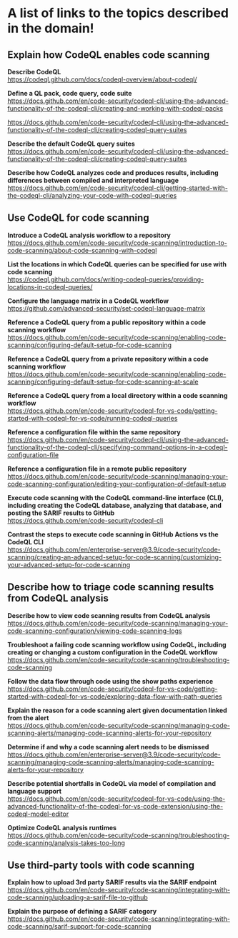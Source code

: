 # A list of links to the topics described in the domain!

## Explain how CodeQL enables code scanning

**Describe CodeQL**  
https://codeql.github.com/docs/codeql-overview/about-codeql/

**Define a QL pack, code query, code suite**  
https://docs.github.com/en/code-security/codeql-cli/using-the-advanced-functionality-of-the-codeql-cli/creating-and-working-with-codeql-packs

https://docs.github.com/en/code-security/codeql-cli/using-the-advanced-functionality-of-the-codeql-cli/creating-codeql-query-suites

**Describe the default CodeQL query suites**  
https://docs.github.com/en/code-security/codeql-cli/using-the-advanced-functionality-of-the-codeql-cli/creating-codeql-query-suites

**Describe how CodeQL analyzes code and produces results, including differences between compiled and interpreted language**  
https://docs.github.com/en/code-security/codeql-cli/getting-started-with-the-codeql-cli/analyzing-your-code-with-codeql-queries

## Use CodeQL for code scanning

**Introduce a CodeQL analysis workflow to a repository**  
https://docs.github.com/en/code-security/code-scanning/introduction-to-code-scanning/about-code-scanning-with-codeql

**List the locations in which CodeQL queries can be specified for use with code scanning**  
https://codeql.github.com/docs/writing-codeql-queries/providing-locations-in-codeql-queries/

**Configure the language matrix in a CodeQL workflow**  
https://github.com/advanced-security/set-codeql-language-matrix

**Reference a CodeQL query from a public repository within a code scanning workflow**  
https://docs.github.com/en/code-security/code-scanning/enabling-code-scanning/configuring-default-setup-for-code-scanning

**Reference a CodeQL query from a private repository within a code scanning workflow**  
https://docs.github.com/en/code-security/code-scanning/enabling-code-scanning/configuring-default-setup-for-code-scanning-at-scale

**Reference a CodeQL query from a local directory within a code scanning workflow**  
https://docs.github.com/en/code-security/codeql-for-vs-code/getting-started-with-codeql-for-vs-code/running-codeql-queries

**Reference a configuration file within the same repository**  
https://docs.github.com/en/code-security/codeql-cli/using-the-advanced-functionality-of-the-codeql-cli/specifying-command-options-in-a-codeql-configuration-file

**Reference a configuration file in a remote public repository**  
https://docs.github.com/en/code-security/code-scanning/managing-your-code-scanning-configuration/editing-your-configuration-of-default-setup

**Execute code scanning with the CodeQL command-line interface (CLI), including creating the CodeQL database, analyzing that database, and posting the SARIF results to GitHub**  
https://docs.github.com/en/code-security/codeql-cli

**Contrast the steps to execute code scanning in GitHub Actions vs the CodeQL CLI**  
https://docs.github.com/en/enterprise-server@3.9/code-security/code-scanning/creating-an-advanced-setup-for-code-scanning/customizing-your-advanced-setup-for-code-scanning

## Describe how to triage code scanning results from CodeQL analysis

**Describe how to view code scanning results from CodeQL analysis**  
https://docs.github.com/en/code-security/code-scanning/managing-your-code-scanning-configuration/viewing-code-scanning-logs

**Troubleshoot a failing code scanning workflow using CodeQL, including creating or changing a custom configuration in the CodeQL workflow**  
https://docs.github.com/en/code-security/code-scanning/troubleshooting-code-scanning

**Follow the data flow through code using the show paths experience**  
https://docs.github.com/en/code-security/codeql-for-vs-code/getting-started-with-codeql-for-vs-code/exploring-data-flow-with-path-queries

**Explain the reason for a code scanning alert given documentation linked from the alert**  
https://docs.github.com/en/code-security/code-scanning/managing-code-scanning-alerts/managing-code-scanning-alerts-for-your-repository

**Determine if and why a code scanning alert needs to be dismissed**  
https://docs.github.com/en/enterprise-server@3.9/code-security/code-scanning/managing-code-scanning-alerts/managing-code-scanning-alerts-for-your-repository

**Describe potential shortfalls in CodeQL via model of compilation and language support**  
https://docs.github.com/en/code-security/codeql-for-vs-code/using-the-advanced-functionality-of-the-codeql-for-vs-code-extension/using-the-codeql-model-editor

**Optimize CodeQL analysis runtimes**  
https://docs.github.com/en/code-security/code-scanning/troubleshooting-code-scanning/analysis-takes-too-long

## Use third-party tools with code scanning

**Explain how to upload 3rd party SARIF results via the SARIF endpoint**  
https://docs.github.com/en/code-security/code-scanning/integrating-with-code-scanning/uploading-a-sarif-file-to-github

**Explain the purpose of defining a SARIF category**  
https://docs.github.com/en/code-security/code-scanning/integrating-with-code-scanning/sarif-support-for-code-scanning
